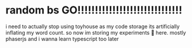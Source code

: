 # random bs GO!!!!!!!!!!!!!!!!!!!!!!!!!!!!!!
i need to actually stop using toyhouse as my code storage its artificially inflating my word count. so now im storing my experiments 🧪 here. mostly phaserjs and i wanna learn typescript too later

